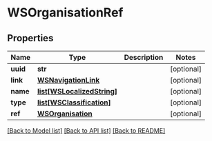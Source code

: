 # WSOrganisationRef

## Properties
Name | Type | Description | Notes
------------ | ------------- | ------------- | -------------
**uuid** | **str** |  | [optional] 
**link** | [**WSNavigationLink**](WSNavigationLink.md) |  | [optional] 
**name** | [**list[WSLocalizedString]**](WSLocalizedString.md) |  | [optional] 
**type** | [**list[WSClassification]**](WSClassification.md) |  | [optional] 
**ref** | [**WSOrganisation**](WSOrganisation.md) |  | [optional] 

[[Back to Model list]](../README.md#documentation-for-models) [[Back to API list]](../README.md#documentation-for-api-endpoints) [[Back to README]](../README.md)


